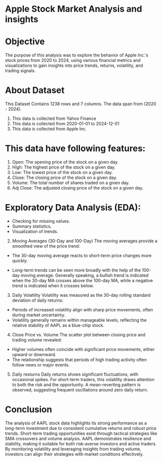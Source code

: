 #                                                    Apple Stock Market Analysis and insights
# Objective
The purpose of this analysis was to explore the behavior of Apple Inc.'s stock prices from 2020 to 2024, using various financial metrics and visualizations to gain insights into price trends, returns, volatility, and trading signals.

# About Dataset
This Dataset Contains 1238 rows and 7 columns. The data span from (2020 - 2024).
1. This data is collected from Yahoo Finance
2. This data is collected from 2020-01-01 to 2024-12-01
3. This data is collected from Apple Inc.

# This data have following features:
1. Open: The opening price of the stock on a given day.
2. High: The highest price of the stock on a given day.
3. Low: The lowest price of the stock on a given day.
4. Close: The closing price of the stock on a given day.
5. Volume: The total number of shares traded on a given day.
6. Adj Close: The adjusted closing price of the stock on a given day.

# Exploratory Data Analysis (EDA):
- Checking for missing values.
- Summary statistics.
- Visualization of trends.



2. Moving Averages (30-Day and 100-Day)
The moving averages provide a smoothed view of the price trend:
- The 30-day moving average reacts to short-term price changes more quickly.

- Long-term trends can be seen more broadly with the help of the 100-day moving average.
  Generally speaking, a bullish trend is indicated when the 30-day MA crosses above the 100-day MA, while a negative trend is indicated when it crosses below.

3. Daily Volatility
Volatility was measured as the 30-day rolling standard deviation of daily returns:
- Periods of increased volatility align with sharp price movements, often during market uncertainty.
- Volatility generally remains within manageable levels, reflecting the relative stability of AAPL as a blue-chip stock. 

4. Close Price vs. Volume
The scatter plot between closing price and trading volume revealed:
- Higher volumes often coincide with significant price movements, either upward or downward.
- The relationship suggests that periods of high trading activity often follow news or major events.

5.  Daily resturns
Daily returns shows significant fluctuations, with occasional spikes. For short-term traders, this volatility draws attention to both the risk and the opportunity. A mean-reverting pattern is observed, suggesting frequent oscillations around zero daily return.

# Conclusion

The analysis of AAPL stock data highlights its strong performance as a long-term investment due to consistent cumulative returns and robust price trends. Short-term trading opportunities exist through tactical strategies like SMA crossovers and volume analysis. AAPL demonstrates resilience and stability, making it suitable for both risk-averse investors and active traders. By monitoring volatility and leveraging insights from trading volume, investors can align their strategies with market conditions effectively.
